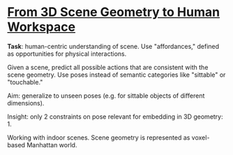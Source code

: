 # [From 3D Scene Geometry to Human Workspace](http://www.cs.cmu.edu/~abhinavg/affordances/)

**Task**: human-centric understanding of scene. Use "affordances," defined as opportunities for physical interactions.

Given a scene, predict all possible actions that are consistent with the scene geometry. Use poses instead of semantic categories like "sittable" or "touchable."

Aim: generalize to unseen poses (e.g. for sittable objects of different dimensions).

Insight: only 2 constraints on pose relevant for embedding in 3D geometry:
1. 

Working with indoor scenes. Scene geometry is represented as voxel-based Manhattan world.
<!--stackedit_data:
eyJoaXN0b3J5IjpbLTE4ODAzMTIzMTksLTE3NTQ0Mjc0MTFdfQ
==
-->